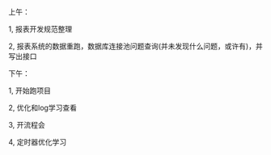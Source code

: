 上午：

1, 报表开发规范整理

2, 报表系统的数据重跑，数据库连接池问题查询(并未发现什么问题，或许有)，并写出接口



下午：

1, 开始跑项目

2, 优化和log学习查看

3, 开流程会

4, 定时器优化学习

